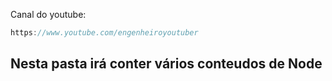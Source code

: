 Canal do youtube:

```js
https://www.youtube.com/engenheiroyoutuber
```

## Nesta pasta irá conter vários conteudos de Node
